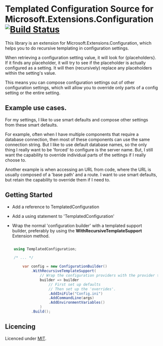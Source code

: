 # Templated Configuration Source for Microsoft.Extensions.Configuration  [![Build Status](https://travis-ci.org/Erwinvandervalk/TemplatedConfiguration.svg?branch=master)](https://travis-ci.org/Erwinvandervalk/TemplatedConfiguration)

This library is an extension for Microsoft.Extensions.Configuration, which helps you to do recursive templating in configuration settings. 

When retrieving a configuration setting value, it will look for {placeholders}. If it finds any placeholder, it will try to see if the placeholder is actually configured as a setting. It will then (recursively) replace any placeholders within the setting's value. 

This means you can compose configuration settings out of other configuration settings, which will allow you to override only parts of a config setting or the entire setting.

## Example use cases.

For my settings, I like to use smart defaults and compose other settings from these smart defaults. 

For example, often when I have multiple components that require a database connection, then most of these components can use the same connection string. But I like to use default database names, so the only thing I really want to be 'forced' to configure is the server name. But, I still want the capability to override individual parts of the settings if I really choose to.

Another example is when accessing an URL from code, where the URL is usually composed of a 'base path' and a route. I want to use smart defaults, but retain the capability to override them if I need to.

## Getting Started

* Add a reference to TemplatedConfiguration
* Add a using statement to 'TemplatedConfiguration'

* Wrap the normal 'configuration builder' with a templated support builder, preferably by using the 
**WithRecursiveTemplateSupport** Extension method.

``` c#

    using TemplatedConfiguration;

    /* ... */

        var config = new ConfigurationBuilder()
            .WithRecursiveTemplateSupport(
                // Wrap the configuration providers with the provider that supports templating
                builder => builder
                    // First set up defaults
                    // Then set up the 'overrides'. 
                    .AddIniFile("Config.ini")
                    .AddCommandLine(args)
                    .AddEnvironmentVariables()
                )
            .Build();
```

## Licencing

Licenced under [MIT](https://opensource.org/licenses/MIT).




